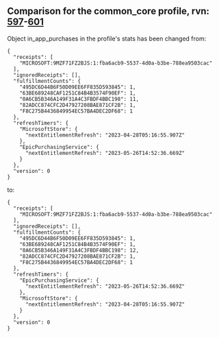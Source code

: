 ## Comparison for the common_core profile, rvn: [597](https://github.com/PRO100KatYT/FortniteProfileRevisions/tree/main/profiles/common_core/597%20common_core.json)-[601](https://github.com/PRO100KatYT/FortniteProfileRevisions/tree/main/profiles/common_core/601%20common_core.json)

Object in_app_purchases in the profile's stats has been changed from:

```
{
  "receipts": [
    "MICROSOFT:9MZF71FZ2BJS:1:fba6acb9-5537-4d0a-b3be-788ea9503cac"
  ],
  "ignoredReceipts": [],
  "fulfillmentCounts": {
    "495DC6D44B6F50D09EE6FF835D593845": 1,
    "63BE689248CAF1251C84B4B3574F90EF": 1,
    "0A6CB5B346A149F31A4C3FBDF4BBC198": 11,
    "82ADCC874CFC2D47927208BAE871CF2B": 1,
    "F8C275B4436849954EC57BA4DEC2DF68": 1
  },
  "refreshTimers": {
    "MicrosoftStore": {
      "nextEntitlementRefresh": "2023-04-28T05:16:55.907Z"
    },
    "EpicPurchasingService": {
      "nextEntitlementRefresh": "2023-05-26T14:52:36.669Z"
    }
  },
  "version": 0
}
```

to:

```
{
  "receipts": [
    "MICROSOFT:9MZF71FZ2BJS:1:fba6acb9-5537-4d0a-b3be-788ea9503cac"
  ],
  "ignoredReceipts": [],
  "fulfillmentCounts": {
    "495DC6D44B6F50D09EE6FF835D593845": 1,
    "63BE689248CAF1251C84B4B3574F90EF": 1,
    "0A6CB5B346A149F31A4C3FBDF4BBC198": 12,
    "82ADCC874CFC2D47927208BAE871CF2B": 1,
    "F8C275B4436849954EC57BA4DEC2DF68": 1
  },
  "refreshTimers": {
    "EpicPurchasingService": {
      "nextEntitlementRefresh": "2023-05-26T14:52:36.669Z"
    },
    "MicrosoftStore": {
      "nextEntitlementRefresh": "2023-04-28T05:16:55.907Z"
    }
  },
  "version": 0
}
```

<br><br>
